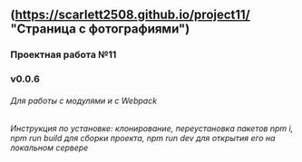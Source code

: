 ## (https://scarlett2508.github.io/project11/ "Страница с фотографиями")
### Проектная работа №11
### v0.0.6
###### Для работы с модулями и с Webpack
###### Инструкция по установке: клонирование, переустановка пакетов npm i, npm run build для сборки проекта, npm run dev для открытия его на локальном сервере
